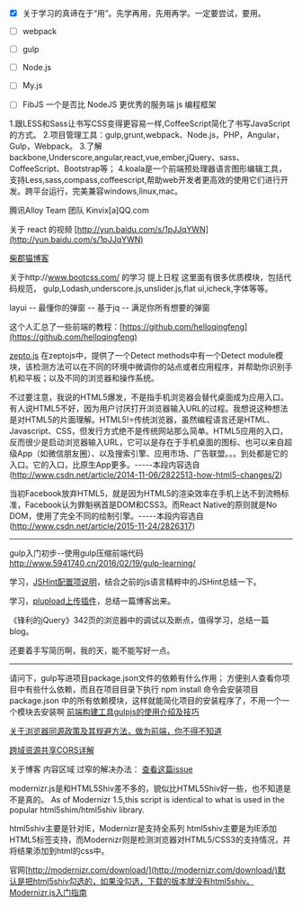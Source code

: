 - [x] 关于学习的真谛在于“用”。先学再用，先用再学。一定要尝试，要用。
- [ ] webpack
- [ ] gulp
- [ ] Node.js
- [ ] My.js
- [ ] FibJS 一个是否比 NodeJS 更优秀的服务端 js 编程框架



1.跟LESS和Sass让书写CSS变得更容易一样,CoffeeScript简化了书写JavaScript的方式。
2.项目管理工具：gulp,grunt,webpack、Node.js，PHP，Angular，Gulp，Webpack。
3.了解backbone,Underscore,angular,react,vue,ember,jQuery、sass、CoffeeScript、Bootstrap等；
4.koala是一个前端预处理器语言图形编辑工具，支持Less,sass,compass,coffeescript,帮助web开发者更高效的使用它们进行开发。跨平台运行，完美兼容windows,linux,mac。

腾讯Alloy Team 团队 Kinvix[a]QQ.com


关于 react 的视频 [http://yun.baidu.com/s/1pJJqYWN](http://yun.baidu.com/s/1pJJqYWN)

[柴郡猫博客](http://lmaomaoz.com/blog2/)

关于http://www.bootcss.com/ 的学习 提上日程
这里面有很多优质模块，包括代码规范，
gulp,Lodash,underscore.js,unslider.js,flat ui,icheck,字体等等。



layui -- 最懂你的弹窗 -- 基于jq -- 满足你所有想要的弹窗



这个人汇总了一些前端的教程：[https://github.com/helloqingfeng](https://github.com/helloqingfeng)

[zepto.js](http://www.cnblogs.com/samwu/archive/2013/06/06/3121649.html)
在zeptojs中，提供了一个Detect methods中有一个Detect module模块，该检测方法可以在不同的环境中微调你的站点或者应用程序，并帮助你识别手机和平板；以及不同的浏览器和操作系统。


不过要注意，我说的HTML5爆发，不是指手机浏览器会替代桌面成为应用入口。有人说HTML5不好，因为用户讨厌打开浏览器输入URL的过程。我想说这种想法是对HTML5的片面理解。HTML5!=传统浏览器，虽然编程语言还是HTML、Javascript、CSS，但发行方式绝不是传统网站那么简单。HTML5应用的入口，反而很少是启动浏览器输入URL，它可以是存在于手机桌面的图标、也可以来自超级App（如微信朋友圈）、以及搜索引擎、应用市场、广告联盟。。。到处都是它的入口。它的入口，比原生App更多。-----本段内容选自(http://www.csdn.net/article/2014-11-06/2822513-how-html5-changes/2)


当初Facebook放弃HTML5，就是因为HTML5的渲染效率在手机上达不到流畅标准，Facebook认为罪魁祸首是DOM和CSS3。而React Native的原则就是No DOM，使用了完全不同的绘制引擎。-----本段内容选自(http://www.csdn.net/article/2015-11-24/2826317)




-------------------------------------------------------
gulp入门初步--使用gulp压缩前端代码
http://www.5941740.cn/2016/02/19/gulp-learning/

学习，[JSHint配置项说明](http://www.jianshu.com/p/4cb23f9e19d3)，结合之前的js语言精粹中的JSHint总结一下。

学习，[plupload上传插件](http://www.cnblogs.com/2050/p/3913184.html)，总结一篇博客出来。


《锋利的jQuery》342页的浏览器中的调试以及断点，值得学习，总结一篇blog。

还要着手写简历啊，我的天，能不能写好一点。




----

请问下，gulp写进项目package.json文件的依赖有什么作用；
方便别人查看你项目中有些什么依赖，而且在项目目录下执行 npm install 命令会安装项目 package.json 中的所有依赖模块，这样就能简化项目的安装程序了，不用一个一个模块去安装啊
[前端构建工具gulpjs的使用介绍及技巧](http://www.cnblogs.com/2050/p/4198792.html)

[关于浏览器同源政策及其规避方法，做为前端，你不得不知道](http://www.ruanyifeng.com/blog/2016/04/same-origin-policy.html)

[跨域资源共享CORS详解](http://www.ruanyifeng.com/blog/2016/04/cors.html)




关于博客 内容区域 过窄的解决办法：
[查看这篇issue](https://github.com/iissnan/hexo-theme-next/issues/759#issuecomment-202242848)




modernizr.js是和HTML5Shiv差不多的，貌似比HTML5Shiv好一些，也不知道是不是真的。
As of Modernizr 1.5,this script is identical to what is used in the popular html5shim/html5shiv library.

html5shiv主要是针对IE，Modernizr是支持全系列
html5shiv主要是为IE添加HTML5标签支持，而Modernizr则是检测浏览器对HTML5/CSS3的支持情况，并将结果添加到html的css中。

官网[http://modernizr.com/download/](http://modernizr.com/download/)默认是把html5shiv勾选的，如果没勾选，下载的版本就没有html5shiv。
[Modernizr.js入门指南](http://www.tuicool.com/articles/UVnEVj)